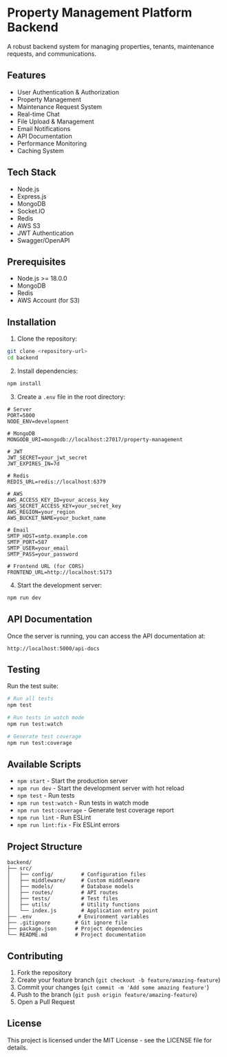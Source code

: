 # Property Management Platform Backend

A robust backend system for managing properties, tenants, maintenance requests, and communications.

## Features

- User Authentication & Authorization
- Property Management
- Maintenance Request System
- Real-time Chat
- File Upload & Management
- Email Notifications
- API Documentation
- Performance Monitoring
- Caching System

## Tech Stack

- Node.js
- Express.js
- MongoDB
- Socket.IO
- Redis
- AWS S3
- JWT Authentication
- Swagger/OpenAPI

## Prerequisites

- Node.js >= 18.0.0
- MongoDB
- Redis
- AWS Account (for S3)

## Installation

1. Clone the repository:
```bash
git clone <repository-url>
cd backend
```

2. Install dependencies:
```bash
npm install
```

3. Create a `.env` file in the root directory:
```env
# Server
PORT=5000
NODE_ENV=development

# MongoDB
MONGODB_URI=mongodb://localhost:27017/property-management

# JWT
JWT_SECRET=your_jwt_secret
JWT_EXPIRES_IN=7d

# Redis
REDIS_URL=redis://localhost:6379

# AWS
AWS_ACCESS_KEY_ID=your_access_key
AWS_SECRET_ACCESS_KEY=your_secret_key
AWS_REGION=your_region
AWS_BUCKET_NAME=your_bucket_name

# Email
SMTP_HOST=smtp.example.com
SMTP_PORT=587
SMTP_USER=your_email
SMTP_PASS=your_password

# Frontend URL (for CORS)
FRONTEND_URL=http://localhost:5173
```

4. Start the development server:
```bash
npm run dev
```

## API Documentation

Once the server is running, you can access the API documentation at:
```
http://localhost:5000/api-docs
```

## Testing

Run the test suite:
```bash
# Run all tests
npm test

# Run tests in watch mode
npm run test:watch

# Generate test coverage
npm run test:coverage
```

## Available Scripts

- `npm start` - Start the production server
- `npm run dev` - Start the development server with hot reload
- `npm test` - Run tests
- `npm run test:watch` - Run tests in watch mode
- `npm run test:coverage` - Generate test coverage report
- `npm run lint` - Run ESLint
- `npm run lint:fix` - Fix ESLint errors

## Project Structure

```
backend/
├── src/
│   ├── config/         # Configuration files
│   ├── middleware/     # Custom middleware
│   ├── models/         # Database models
│   ├── routes/         # API routes
│   ├── tests/          # Test files
│   ├── utils/          # Utility functions
│   └── index.js        # Application entry point
├── .env               # Environment variables
├── .gitignore        # Git ignore file
├── package.json      # Project dependencies
└── README.md         # Project documentation
```

## Contributing

1. Fork the repository
2. Create your feature branch (`git checkout -b feature/amazing-feature`)
3. Commit your changes (`git commit -m 'Add some amazing feature'`)
4. Push to the branch (`git push origin feature/amazing-feature`)
5. Open a Pull Request

## License

This project is licensed under the MIT License - see the LICENSE file for details. 